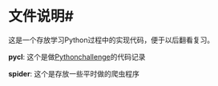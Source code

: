 # 文件说明#

这是一个存放学习Python过程中的实现代码，便于以后翻看复习。



**pycl**:
这个是做[Pythonchallenge](http://www.pythonchallenge.com/)的代码记录



**spider**:
这个是存放一些平时做的爬虫程序